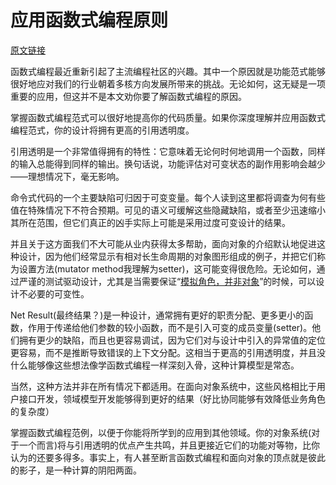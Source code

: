 # 应用函数式编程原则
[原文链接](https://97-things-every-x-should-know.gitbooks.io/97-things-every-programmer-should-know/content/en/thing_02/)

函数式编程最近重新引起了主流编程社区的兴趣。其中一个原因就是功能范式能够很好地应对我们的行业朝着多核方向发展所带来的挑战。无论如何，这无疑是一项重要的应用，但这并不是本文劝你要了解函数式编程的原因。

掌握函数式编程范式可以很好地提高你的代码质量。如果你深度理解并应用函数式编程范式，你的设计将拥有更高的引用透明度。

引用透明是一个非常值得拥有的特性：它意味着无论何时何地调用一个函数，同样的输入总能得到同样的输出。换句话说，功能评估对可变状态的副作用影响会越少——理想情况下，毫无影响。

命令式代码的一个主要缺陷可归因于可变变量。每个人读到这里都将调查为何有些值在特殊情况下不符合预期。可见的语义可缓解这些隐藏缺陷，或者至少迅速缩小其所在范围，但它们真正的凶手实际上可能是采用过度可变设计的结果。

并且关于这方面我们不大可能从业内获得太多帮助，面向对象的介绍默认地促进这种设计，因为他们经常显示有相对长生命周期的对象图形组成的例子，并把它们称为设置方法(mutator method我理解为setter)，这可能变得很危险。无论如何，通过严谨的测试驱动设计，尤其是当需要保证“[模拟角色，并非对象](http://www.jmock.org/oopsla2004.pdf)”的时候，可以设计不必要的可变性。

Net Result(最终结果？)是一种设计，通常拥有更好的职责分配、更多更小的函数，作用于传递给他们参数的较小函数，而不是引入可变的成员变量(setter)。他们拥有更少的缺陷，而且也更容易调试，因为它们对与设计中引入的异常值的定位更容易，而不是推断导致错误的上下文分配。这相当于更高的引用透明度，并且没什么能够像这些想法像学函数式编程一样深刻入骨，这种计算模型是常态。

当然，这种方法并非在所有情况下都适用。在面向对象系统中，这些风格相比于用户接口开发，领域模型开发能够得到更好的结果（好比协同能够有效降低业务角色的复杂度）

掌握函数式编程范例，以便于你能将所学到的应用到其他领域。你的对象系统(对于一个而言)将与引用透明的优点产生共鸣，并且更接近它们的功能对等物，比你认为的还要多得多。事实上，有人甚至断言函数式编程和面向对象的顶点就是彼此的影子，是一种计算的阴阳两面。